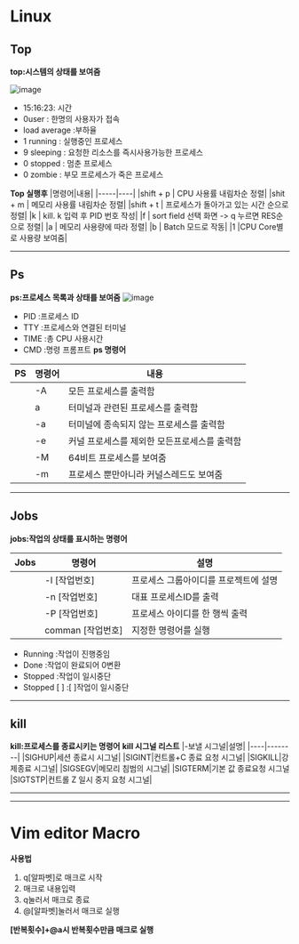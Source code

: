 # Linux 

## Top
**top:시스템의 상태를 보여줌**

![image](https://user-images.githubusercontent.com/106862980/172038028-779f59af-eecc-4a0e-8a4b-00d081442117.png)
* 15:16:23:     시간
* 0user :       한명의 사용자가 접속
* load average :부하율
* 1 running :   실행중인 프로세스
* 9 sleeping :  요청한 리소스를 즉시사용가능한 프로세스
* 0 stopped :   멈춘 프로세스
* 0 zombie :    부모 프로세스가 죽은 프로세스


**Top 실행후**
|명령어|내용|
|-----|----|
|shift + p | CPU 사용률 내림차순 정렬|
|shit + m | 메모리 사용률 내림차순 정렬|
|shift + t | 프로세스가 돌아가고 있는 시간 순으로 정렬|
|k | kill. k 입력 후 PID 번호 작성|
|f | sort field 선택 화면 -> q 누르면 RES순으로 정렬|
|a | 메모리 사용량에 따라 정렬|
|b | Batch 모드로 작동|
|1 |CPU Core별로 사용량 보여줌|


---
## Ps
**ps:프로세스 목록과 상태를 보여줌**
![image](https://user-images.githubusercontent.com/106862980/172038741-9041981e-3ac4-480c-86cc-6cfa21049916.png)
* PID :프로세스 ID
*  TTY :프로세스와 연결된 터미널
* TIME :총 CPU 사용시간 
* CMD :명령 프롬프트
**ps 명령어**


|PS|명령어|내용|
|------|---|---|
||-A|모든 프로세스를 출력함|
||a|터미널과 관련된 프로세스를 출력함|
||-a|터미널에 종속되지 않는 프로세스를 출력함|
||-e|커널 프로세스를 제외한 모든프로세스를 출력함|
||-M|64비트 프로세스를 보여줌|
||-m|프로세스 뿐만아니라 커널스레드도 보여줌|


---
## Jobs
**jobs:작업의 상태를 표시하는 명령어**

|Jobs|명령어|설명|
|-----|----|--------|
||-l [작업번호]|프로세스 그룹아이디를 프로젝트에 설명|
||-n [작업번호]|대표 프로세스ID를 출력| 
||-P [작업번호]|프로세스 아이디를 한 행씩 출력|
||comman [작업번호]|지정한 명령어를 실행|

* Running :작업이 진행중임
* Done :작업이 완료되어 0변환
* Stopped :작업이 일시중단
* Stopped [ ] :[ ]작업이 일시중단


---
## kill
**kill:프로세스를 종료시키는 명령어**
**kill 시그널 리스트** 
|-보낼 시그널|설명|
|----|--------|
|SIGHUP|세션 종료시 시그널|
|SIGINT|컨트롤+C 종료 요청 시그널|
|SIGKILL|강제종료 시그널|
|SIGSEGV|메모리 침범의 시그널|
|SIGTERM|기본 값 종료요청 시그널
|SIGTSTP|컨트롤 Z 일시 중지 요청 시그널|


---
-----
# Vim editor Macro
**사용법**
1) q[알파벳]로 매크로 시작
2) 매크로 내용입력
3) q눌러서 매크로 종료
4) @[알파벳]눌러서 매크로 실행

**[반복횟수]+@a시 반복횟수만큼 매크로 실행**

